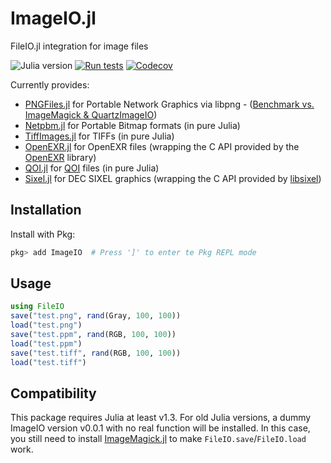 # ImageIO.jl

FileIO.jl integration for image files

![Julia version](https://img.shields.io/badge/julia-%3E%3D%201.3-blue)
[![Run tests](https://github.com/JuliaIO/ImageIO.jl/actions/workflows/test.yml/badge.svg)](https://github.com/JuliaIO/ImageIO.jl/actions/workflows/test.yml)
[![Codecov](https://codecov.io/gh/JuliaIO/ImageIO.jl/branch/master/graph/badge.svg)](https://codecov.io/gh/JuliaIO/ImageIO.jl)

Currently provides:
- [PNGFiles.jl](https://github.com/JuliaIO/PNGFiles.jl) for Portable Network Graphics via libpng - ([Benchmark vs. ImageMagick & QuartzImageIO](https://github.com/JuliaIO/PNGFiles.jl/issues/1#issuecomment-586749654))
- [Netpbm.jl](https://github.com/JuliaIO/Netpbm.jl) for Portable Bitmap formats (in pure Julia)
- [TiffImages.jl](https://github.com/tlnagy/TiffImages.jl) for TIFFs (in pure Julia)
- [OpenEXR.jl](https://github.com/twadleigh/OpenEXR.jl) for OpenEXR files (wrapping the C API provided by the [OpenEXR](https://github.com/AcademySoftwareFoundation/openexr) library)
- [QOI.jl](https://github.com/KristofferC/QOI.jl) for [QOI](https://qoiformat.org/) files (in pure Julia)
- [Sixel.jl](https://github.com/johnnychen94/Sixel.jl) for DEC SIXEL graphics (wrapping the C API provided by [libsixel](https://github.com/libsixel/libsixel))


## Installation

Install with Pkg:

```jl
pkg> add ImageIO  # Press ']' to enter te Pkg REPL mode
```

## Usage

```jl
using FileIO
save("test.png", rand(Gray, 100, 100))
load("test.png")
save("test.ppm", rand(RGB, 100, 100))
load("test.ppm")
save("test.tiff", rand(RGB, 100, 100))
load("test.tiff")
```

## Compatibility

This package requires Julia at least v1.3. For old Julia versions, a dummy ImageIO version v0.0.1 with no real function will be installed.
In this case, you still need to install [ImageMagick.jl] to make `FileIO.save`/`FileIO.load` work.

[ImageMagick.jl]: https://github.com/JuliaIO/ImageMagick.jl
